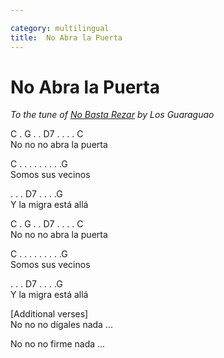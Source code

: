 ```yaml
---

category: multilingual
title:  No Abra la Puerta
---
```



# No Abra la Puerta

_To the tune of [No Basta Rezar](https://youtu.be/1fI6n6qYqf0?si=YLUThFcXw7dNBz7z) by Los Guaraguao_

C . G . . D7 . . . . C  
No no no abra la puerta  

C . . . . . . . . .G  
Somos sus vecinos

 . . . D7 .  .  . .G  
Y la migra está allá

C . G . . D7 . . . . C  
No no no abra la puerta  

C . . . . . . . . .G  
Somos sus vecinos

 . . . D7 .  .  . .G  
Y la migra está allá


[Additional verses]  
No no no dígales nada  ...

No no no firme nada  ...
